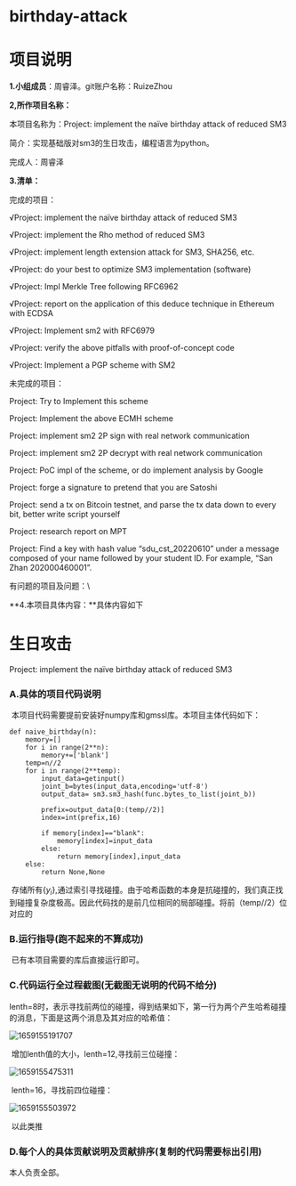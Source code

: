 # birthday-attack
# 项目说明

**1.小组成员**：周睿泽。git账户名称：RuizeZhou

**2,所作项目名称：**

本项目名称为：Project: implement the naïve birthday attack of reduced SM3 

简介：实现基础版对sm3的生日攻击，编程语言为python。

完成人：周睿泽

**3.清单：**

完成的项目：

√Project: implement the naïve birthday attack of reduced SM3 

√Project: implement the Rho method of reduced SM3

√Project: implement length extension attack for SM3, SHA256, etc.

√Project: do your best to optimize SM3 implementation (software)

√Project: Impl Merkle Tree following RFC6962

√Project: report on the application of this deduce technique in Ethereum with ECDSA

√Project: Implement sm2 with RFC6979

√Project: verify the above pitfalls with proof-of-concept code

√Project: Implement a PGP scheme with SM2

未完成的项目：

Project: Try to Implement this scheme

Project: Implement the above ECMH scheme

Project: implement sm2 2P sign with real network communication

Project: implement sm2 2P decrypt with real network communication

Project: PoC impl of the scheme, or do implement analysis by Google

Project: forge a signature to pretend that you are Satoshi

Project: send a tx on Bitcoin testnet, and parse the tx data down to every bit, better write script yourself

Project: research report on MPT

Project: Find a key with hash value “sdu_cst_20220610” under a message composed of your name followed by your student ID. For example, “San Zhan 202000460001”.

有问题的项目及问题：\

**4.本项目具体内容：**具体内容如下


# 生日攻击

Project: implement the naïve birthday attack of reduced SM3 

### A.具体的项目代码说明

​	本项目代码需要提前安装好numpy库和gmssl库。本项目主体代码如下：

```
def naive_birthday(n):
    memory=[]
    for i in range(2**n):
        memory+=['blank']
    temp=n//2
    for i in range(2**temp):
        input_data=getinput()
        joint_b=bytes(input_data,encoding='utf-8')
        output_data= sm3.sm3_hash(func.bytes_to_list(joint_b))

        prefix=output_data[0:(temp//2)]
        index=int(prefix,16)

        if memory[index]=="blank":
            memory[index]=input_data
        else:
            return memory[index],input_data
    else:
    	return None,None 
```

​	存储所有$\{y_i\}$,通过索引寻找碰撞。由于哈希函数的本身是抗碰撞的，我们真正找到碰撞复杂度极高。因此代码找的是前几位相同的局部碰撞。将前（temp//2）位对应的

### B.运行指导(跑不起来的不算成功)

​	已有本项目需要的库后直接运行即可。

### C.代码运行全过程截图(无截图无说明的代码不给分)

​	lenth=8时，表示寻找前两位的碰撞，得到结果如下，第一行为两个产生哈希碰撞的消息，下面是这两个消息及其对应的哈希值：

![1659155191707](https://cdn.jsdelivr.net/gh/RuizeZhou/images/1659155191707.png)

​	增加lenth值的大小，lenth=12,寻找前三位碰撞：

![1659155475311](https://cdn.jsdelivr.net/gh/RuizeZhou/images/1659155475311.png)

​	lenth=16，寻找前四位碰撞：

![1659155503972](https://cdn.jsdelivr.net/gh/RuizeZhou/images/1659155503972.png)

​	以此类推

### D.每个人的具体贡献说明及贡献排序(复制的代码需要标出引用)

本人负责全部。
